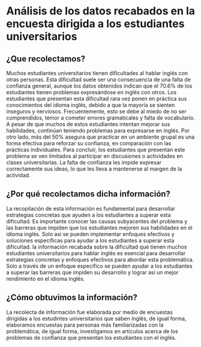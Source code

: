 # Análisis de los datos recabados en la encuesta dirigida a los estudiantes universitarios

## ¿Que recolectamos?

Muchos estudiantes universitarios tienen dificultades al hablar inglés con otras personas. Esta dificultad suele ser una consecuencia de una falta de confianza general, aunque los datos obtenidos indican que el 70.6% de los estudiantes tienen problemas expresándose en inglés con otros.
Los estudiantes que presentan esta dificultad rara vez ponen en práctica sus conocimientos del idioma inglés, debido a que la mayoría se sienten inseguros y nerviosos. Frecuentemente, esto se debe al miedo de no ser comprendidos, temor a cometer errores gramaticales y falta de vocabulario.
A pesar de que muchos de estos estudiantes intentan mejorar sus habilidades, continúan teniendo problemas para expresarse en inglés. Por otro lado, más del 50% asegura que practicar en un ambiente grupal es una forma efectiva para reforzar su confianza, en comparación con las prácticas individuales.
Para concluir, los estudiantes que presentan este problema se ven limitados al participar en discusiones o actividades en clases universitarias. La falta de confianza les impide expresar correctamente sus ideas, lo que les lleva a mantenerse al margen de la actividad.

## ¿Por qué recolectamos dicha información?

La recopilación de esta información es fundamental para desarrollar estrategias concretas que ayuden a los estudiantes a superar esta dificultad. Es importante conocer las causas subyacentes del problema y las barreras que impiden que los estudiantes mejoren sus habilidades en el idioma inglés. Solo así se pueden implementar enfoques efectivos y soluciones específicas para ayudar a los estudiantes a superar esta dificultad.
la información recabada sobre la dificultad que tienen muchos estudiantes universitarios para hablar inglés es esencial para desarrollar estrategias concretas y enfoques efectivos para abordar esta problemática. Solo a través de un enfoque específico se pueden ayudar a los estudiantes a superar las barreras que impiden su desarrollo y lograr así un mejor rendimiento en el idioma inglés.

## ¿Cómo obtuvimos la información?

La recolecta de información fue elaborada por medio de encuestas dirigidas a los estudintes universitarios que saben inglés, de igual forma, elaboramos encuestas para personas más familiarizadas con la problemática, de igual forma, investigamos en artículos acerca de los problemas de confianza que presentan los estudiantes con el inglés.